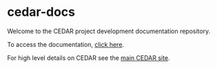 # cedar-docs

Welcome to the CEDAR project development documentation repository.

To access the documentation, [click here](https://github.com/metadatacenter/cedar-docs/wiki).

For high level details on CEDAR see the [main CEDAR site](http://metadatacenter.org).
 
